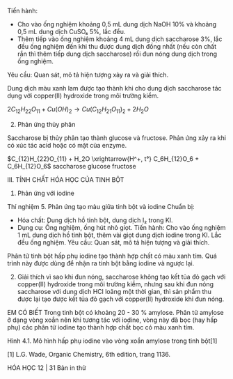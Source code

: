 Tiến hành:
- Cho vào ống nghiệm khoảng 0,5 mL dung dịch NaOH 10% và khoảng 0,5 mL dung dịch CuSO₄ 5%, lắc đều.
- Thêm tiếp vào ống nghiệm khoảng 4 mL dung dịch saccharose 3%, lắc đều ống nghiệm đến khi thu được dung dịch đồng nhất (nếu còn chất rắn thì thêm tiếp dung dịch saccharose) rồi đun nóng dung dịch trong ống nghiệm.

Yêu cầu: Quan sát, mô tả hiện tượng xảy ra và giải thích.

Dung dịch màu xanh lam được tạo thành khi cho dung dịch saccharose tác dụng với copper(II) hydroxide trong môi trường kiềm.

$2C_{12}H_{22}O_{11} + Cu(OH)_2 \rightarrow Cu(C_{12}H_{21}O_{11})_2 + 2H_2O$

2. Phản ứng thủy phân

Saccharose bị thủy phân tạo thành glucose và fructose. Phản ứng xảy ra khi có xúc tác acid hoặc có mặt của enzyme.

$C_{12}H_{22}O_{11} + H_2O \xrightarrow{H^+, t°} C_6H_{12}O_6 + C_6H_{12}O_6$
saccharose                glucose    fructose

III. TÍNH CHẤT HÓA HỌC CỦA TINH BỘT

1. Phản ứng với iodine

Thí nghiệm 5. Phản ứng tạo màu giữa tinh bột và iodine
Chuẩn bị:
- Hóa chất: Dung dịch hồ tinh bột, dung dịch I₂ trong KI.
- Dụng cụ: Ống nghiệm, ống hút nhỏ giọt.
Tiến hành: Cho vào ống nghiệm 1 mL dung dịch hồ tinh bột, thêm vài giọt dung dịch iodine trong KI. Lắc đều ống nghiệm.
Yêu cầu: Quan sát, mô tả hiện tượng và giải thích.

Phân tử tinh bột hấp phụ iodine tạo thành hợp chất có màu xanh tím. Quá trình này được dùng để nhận ra tinh bột bằng iodine và ngược lại.

2. Giải thích vì sao khi đun nóng, saccharose không tạo kết tủa đỏ gạch với copper(II) hydroxide trong môi trường kiềm, nhưng sau khi đun nóng saccharose với dung dịch HCl loãng một thời gian, thì sản phẩm thu được lại tạo được kết tủa đỏ gạch với copper(II) hydroxide khi đun nóng.

EM CÓ BIẾT
Trong tinh bột có khoảng 20 - 30 % amylose. Phân tử amylose ở dạng vòng xoắn nên khi tương tác với iodine, vòng này đã bọc (hay hấp phụ) các phân tử iodine tạo thành hợp chất bọc có màu xanh tím.

Hình 4.1. Mô hình hấp phụ iodine vào vòng xoắn amylose trong tinh bột[1]

[1] L.G. Wade, Organic Chemistry, 6th edition, trang 1136.

HÓA HỌC 12 | 31
Bản in thử